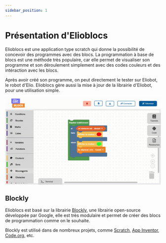 ```yaml
---
sidebar_position: 1
---
```


# Présentation d'Elioblocs

Elioblocs est une application type scratch qui donne la possibilité de concevoir des programmes avec des blocs.
La programmation à base de blocs est une méthode très populaire, car elle permet de visualiser son programme
et son déroulement simplement avec des codes couleurs et des intéraction avec les blocs.

Après avoir créé son programme, on peut directement le tester sur Eliobot, le robot d'Elio.
Elioblocs gère aussi la mise à jour de la librairie d'Eliobot, pour une utilisation simple.

![Elioblocs](../../../../static/img/pt2/welcome-image.gif)

## Blockly

Elioblocs est basé sur la librairie [Blockly](https://developers.google.com/blockly), une librairie open-source développée par Google,
elle est très modulaire et permet de créer des blocs de programmation comme on le souhaite.

Blockly est utilisé dans de nombreux projets, comme [Scratch](https://scratch.mit.edu/), [App Inventor](https://appinventor.mit.edu/), [Code.org](https://code.org/), etc.